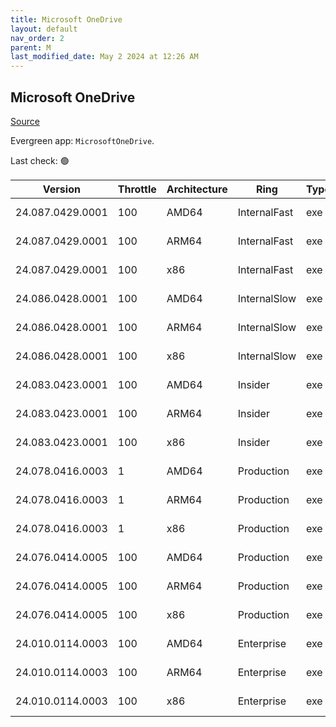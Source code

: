 ```yaml
---
title: Microsoft OneDrive
layout: default
nav_order: 2
parent: M
last_modified_date: May 2 2024 at 12:26 AM
---
```


## Microsoft OneDrive

[Source](https://onedrive.live.com/)

Evergreen app: `MicrosoftOneDrive`. 

Last check: 🟢

| Version          | Throttle | Architecture | Ring         | Type | Sha256                                       | URI                                                                                                                                                                  |
| ---------------- | -------- | ------------ | ------------ | ---- | -------------------------------------------- | -------------------------------------------------------------------------------------------------------------------------------------------------------------------- |
| 24.087.0429.0001 | 100      | AMD64        | InternalFast | exe  | m75zrehS8ZnhqZUCBM4dlKXu6jF6g5lUxRtZ11yK48Q= | [https://oneclient.sfx.ms/Win/Installers/24.087.0429.0001/amd64/OneDriveSetup.exe](https://oneclient.sfx.ms/Win/Installers/24.087.0429.0001/amd64/OneDriveSetup.exe) |
| 24.087.0429.0001 | 100      | ARM64        | InternalFast | exe  | KaxpVc/q6htGPg7zrAeqgYIi2V/vyoeVdmiwoq5zZeQ= | [https://oneclient.sfx.ms/Win/Installers/24.087.0429.0001/arm64/OneDriveSetup.exe](https://oneclient.sfx.ms/Win/Installers/24.087.0429.0001/arm64/OneDriveSetup.exe) |
| 24.087.0429.0001 | 100      | x86          | InternalFast | exe  | g6vjWslHPmKxwJAkSjdl00pylgyTqr8AAm/iv9TXaqU= | [https://oneclient.sfx.ms/Win/Installers/24.087.0429.0001/OneDriveSetup.exe](https://oneclient.sfx.ms/Win/Installers/24.087.0429.0001/OneDriveSetup.exe)             |
| 24.086.0428.0001 | 100      | AMD64        | InternalSlow | exe  | Wlqdl9Kvd+MheN/EM7IkpOgc10ZaCrIaX1I/xb+975Y= | [https://oneclient.sfx.ms/Win/Installers/24.086.0428.0001/amd64/OneDriveSetup.exe](https://oneclient.sfx.ms/Win/Installers/24.086.0428.0001/amd64/OneDriveSetup.exe) |
| 24.086.0428.0001 | 100      | ARM64        | InternalSlow | exe  | MyYZCk99mPxoLANxz2jKkj8jgnHX62OV8P6CUqUjLqk= | [https://oneclient.sfx.ms/Win/Installers/24.086.0428.0001/arm64/OneDriveSetup.exe](https://oneclient.sfx.ms/Win/Installers/24.086.0428.0001/arm64/OneDriveSetup.exe) |
| 24.086.0428.0001 | 100      | x86          | InternalSlow | exe  | qZ8SDgBJr8AOseoPzaNXo5rqAfEumZP7PC8rUPqyrh0= | [https://oneclient.sfx.ms/Win/Installers/24.086.0428.0001/OneDriveSetup.exe](https://oneclient.sfx.ms/Win/Installers/24.086.0428.0001/OneDriveSetup.exe)             |
| 24.083.0423.0001 | 100      | AMD64        | Insider      | exe  | s3A+ccCCz6pKIJv9W1j8kqWjpKa25RCf3SxECB188OQ= | [https://oneclient.sfx.ms/Win/Installers/24.083.0423.0001/amd64/OneDriveSetup.exe](https://oneclient.sfx.ms/Win/Installers/24.083.0423.0001/amd64/OneDriveSetup.exe) |
| 24.083.0423.0001 | 100      | ARM64        | Insider      | exe  | Th/3fibvBfvw/Os1IBL29aR4vuwdXBbFpe6BsINAsuk= | [https://oneclient.sfx.ms/Win/Installers/24.083.0423.0001/arm64/OneDriveSetup.exe](https://oneclient.sfx.ms/Win/Installers/24.083.0423.0001/arm64/OneDriveSetup.exe) |
| 24.083.0423.0001 | 100      | x86          | Insider      | exe  | 0SUoDIdlDRDg3cCJsLtIdZibIpBdMmuhxcJK6aPI3YY= | [https://oneclient.sfx.ms/Win/Installers/24.083.0423.0001/OneDriveSetup.exe](https://oneclient.sfx.ms/Win/Installers/24.083.0423.0001/OneDriveSetup.exe)             |
| 24.078.0416.0003 | 1        | AMD64        | Production   | exe  | McMdl2DNb0ub/tqB8W9eR/IKzUTNj27hDDq6MngvG/I= | [https://oneclient.sfx.ms/Win/Installers/24.078.0416.0003/amd64/OneDriveSetup.exe](https://oneclient.sfx.ms/Win/Installers/24.078.0416.0003/amd64/OneDriveSetup.exe) |
| 24.078.0416.0003 | 1        | ARM64        | Production   | exe  | PSIwThnrgnt9e6KVa6di4YdBwe/nA19yqfjehP0Ev38= | [https://oneclient.sfx.ms/Win/Installers/24.078.0416.0003/arm64/OneDriveSetup.exe](https://oneclient.sfx.ms/Win/Installers/24.078.0416.0003/arm64/OneDriveSetup.exe) |
| 24.078.0416.0003 | 1        | x86          | Production   | exe  | cj7zD1wlHcB/PVnG7IFD4Jt5ElSZmOEjXHjadRMtul0= | [https://oneclient.sfx.ms/Win/Installers/24.078.0416.0003/OneDriveSetup.exe](https://oneclient.sfx.ms/Win/Installers/24.078.0416.0003/OneDriveSetup.exe)             |
| 24.076.0414.0005 | 100      | AMD64        | Production   | exe  | UBhGPQ9EVi5XepKnZ/6AQ40wrti7h2hqefx/t8AT5l8= | [https://oneclient.sfx.ms/Win/Installers/24.076.0414.0005/amd64/OneDriveSetup.exe](https://oneclient.sfx.ms/Win/Installers/24.076.0414.0005/amd64/OneDriveSetup.exe) |
| 24.076.0414.0005 | 100      | ARM64        | Production   | exe  | ea1BrbQohvHyjBH4t7g0gKjT3Ro7JiPoOeOzU2lhxrU= | [https://oneclient.sfx.ms/Win/Installers/24.076.0414.0005/arm64/OneDriveSetup.exe](https://oneclient.sfx.ms/Win/Installers/24.076.0414.0005/arm64/OneDriveSetup.exe) |
| 24.076.0414.0005 | 100      | x86          | Production   | exe  | 4lkW4ZE8lv8PuD9w9KCgst8FWP0+y+Z1kf3Qt4tbYoE= | [https://oneclient.sfx.ms/Win/Installers/24.076.0414.0005/OneDriveSetup.exe](https://oneclient.sfx.ms/Win/Installers/24.076.0414.0005/OneDriveSetup.exe)             |
| 24.010.0114.0003 | 100      | AMD64        | Enterprise   | exe  | bQKiXhD0QZduhW2WcsF0pcLj+ZZuyik08vcBwA0r+/Y= | [https://oneclient.sfx.ms/Win/Installers/24.010.0114.0003/amd64/OneDriveSetup.exe](https://oneclient.sfx.ms/Win/Installers/24.010.0114.0003/amd64/OneDriveSetup.exe) |
| 24.010.0114.0003 | 100      | ARM64        | Enterprise   | exe  | SVlAS1Y6mBO9Lm7jYarSZhNRZWdgA9t23Bc2cfEsw5A= | [https://oneclient.sfx.ms/Win/Installers/24.010.0114.0003/arm64/OneDriveSetup.exe](https://oneclient.sfx.ms/Win/Installers/24.010.0114.0003/arm64/OneDriveSetup.exe) |
| 24.010.0114.0003 | 100      | x86          | Enterprise   | exe  | GMY/sY6tFPc9aQVnx4VDdSFM+eNPrnIfeP5PyG9k1M8= | [https://oneclient.sfx.ms/Win/Installers/24.010.0114.0003/OneDriveSetup.exe](https://oneclient.sfx.ms/Win/Installers/24.010.0114.0003/OneDriveSetup.exe)             |
